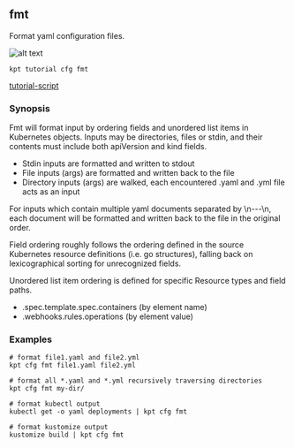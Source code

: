 ## fmt

Format yaml configuration files.

![alt text][tutorial]

    kpt tutorial cfg fmt

[tutorial-script]

### Synopsis

Fmt will format input by ordering fields and unordered list items in Kubernetes
objects.  Inputs may be directories, files or stdin, and their contents must
include both apiVersion and kind fields.

- Stdin inputs are formatted and written to stdout
- File inputs (args) are formatted and written back to the file
- Directory inputs (args) are walked, each encountered .yaml and .yml file
  acts as an input

For inputs which contain multiple yaml documents separated by \n---\n,
each document will be formatted and written back to the file in the original
order.

Field ordering roughly follows the ordering defined in the source Kubernetes
resource definitions (i.e. go structures), falling back on lexicographical
sorting for unrecognized fields.

Unordered list item ordering is defined for specific Resource types and
field paths.

- .spec.template.spec.containers (by element name)
- .webhooks.rules.operations (by element value)

### Examples

	# format file1.yaml and file2.yml
	kpt cfg fmt file1.yaml file2.yml

	# format all *.yaml and *.yml recursively traversing directories
	kpt cfg fmt my-dir/

	# format kubectl output
	kubectl get -o yaml deployments | kpt cfg fmt

	# format kustomize output
	kustomize build | kpt cfg fmt

### 

[tutorial]: https://storage.googleapis.com/kpt-dev/docs/cfg-fmt.gif "kpt cfg fmt"
[tutorial-script]: ../gifs/cfg-fmt.sh

